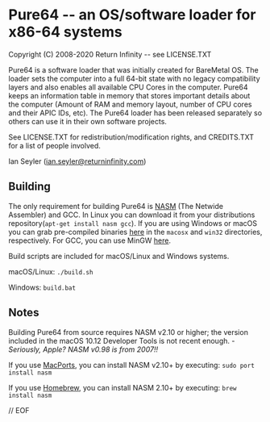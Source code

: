 # Pure64 -- an OS/software loader for x86-64 systems

Copyright (C) 2008-2020 Return Infinity -- see LICENSE.TXT

Pure64 is a software loader that was initially created for BareMetal OS.
The loader sets the computer into a full 64-bit state with no legacy compatibility layers and also enables all available CPU Cores in the computer.
Pure64 keeps an information table in memory that stores important details about the computer (Amount of RAM and memory layout, number of CPU cores and their APIC IDs, etc).
The Pure64 loader has been released separately so others can use it in their own software projects.

See LICENSE.TXT for redistribution/modification rights, and CREDITS.TXT for a list of people involved.

Ian Seyler (ian.seyler@returninfinity.com)

## Building

The only requirement for building Pure64 is [NASM](http://www.nasm.us/) (The Netwide Assembler) and GCC.
In Linux you can download it from your distributions repository(`apt-get install nasm gcc`).
If you are using Windows or macOS you can grab pre-compiled binaries [here](http://www.nasm.us/pub/nasm/releasebuilds/2.14.02/) in the `macosx` and `win32` directories, respectively.
For GCC, you can use MinGW [here](https://sourceforge.net/projects/mingw/files/).

Build scripts are included for macOS/Linux and Windows systems.

macOS/Linux: `./build.sh`

Windows: `build.bat`

## Notes

Building Pure64 from source requires NASM v2.10 or higher; the version included in the macOS 10.12 Developer Tools is not recent enough. - *Seriously, Apple? NASM v0.98 is from 2007!!*

If you use [MacPorts](http://www.macports.org), you can install NASM v2.10+ by executing: `sudo port install nasm`

If you use [Homebrew](https://brew.sh), you can install NASM 2.10+ by executing: `brew install nasm`

// EOF
